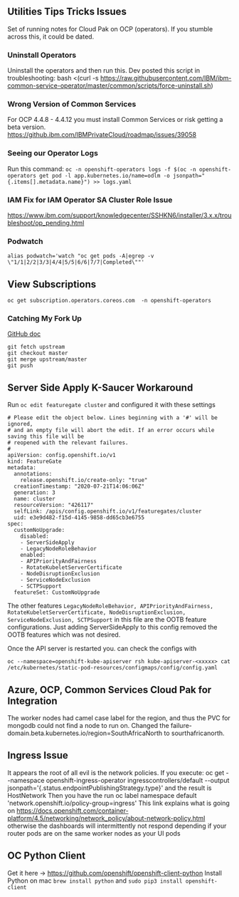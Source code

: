 ## Utilities Tips Tricks Issues 

Set of running notes for Cloud Pak on OCP (operators). If you stumble across this, it could be dated.


### Uninstall Operators

Uninstall the operators and then run this. Dev posted this script in troubleshooting:  bash <(curl -s https://raw.githubusercontent.com/IBM/ibm-common-service-operator/master/common/scripts/force-uninstall.sh)

### Wrong Version of Common Services

For OCP 4.4.8 - 4.4.12 you must install Common Services or risk getting a beta version.  https://github.ibm.com/IBMPrivateCloud/roadmap/issues/39058

### Seeing our Operator Logs

Run this command:  `oc -n openshift-operators logs -f $(oc -n openshift-operators get pod -l app.kubernetes.io/name=odlm -o jsonpath="{.items[].metadata.name}") >> logs.yaml`

### IAM Fix for IAM Operator SA Cluster Role Issue

https://www.ibm.com/support/knowledgecenter/SSHKN6/installer/3.x.x/troubleshoot/op_pending.html

### Podwatch

 `alias podwatch='watch "oc get pods -A|egrep -v \"1/1|2/2|3/3|4/4|5/5|6/6|7/7|Completed\""'`

## View Subscriptions

`oc get subscription.operators.coreos.com  -n openshift-operators`

### Catching My Fork Up

[GitHub doc](https://docs.github.com/en/github/collaborating-with-issues-and-pull-requests/syncing-a-fork)
```
git fetch upstream
git checkout master
git merge upstream/master
git push
```

## Server Side Apply K-Saucer Workaround

Run `oc edit featuregate cluster`
and configured it with these settings

```
# Please edit the object below. Lines beginning with a '#' will be ignored,
# and an empty file will abort the edit. If an error occurs while saving this file will be
# reopened with the relevant failures.
#
apiVersion: config.openshift.io/v1
kind: FeatureGate
metadata:
  annotations:
    release.openshift.io/create-only: "true"
  creationTimestamp: "2020-07-21T14:06:06Z"
  generation: 3
  name: cluster
  resourceVersion: "426117"
  selfLink: /apis/config.openshift.io/v1/featuregates/cluster
  uid: e3e9d482-f15d-4145-9858-dd65cb3e6755
spec:
  customNoUpgrade:
    disabled:
    - ServerSideApply
    - LegacyNodeRoleBehavior
    enabled:
    - APIPriorityAndFairness
    - RotateKubeletServerCertificate
    - NodeDisruptionExclusion
    - ServiceNodeExclusion
    - SCTPSupport
  featureSet: CustomNoUpgrade
```
  
The other features `LegacyNodeRoleBehavior, APIPriorityAndFairness, RotateKubeletServerCertificate, NodeDisruptionExclusion, ServiceNodeExclusion, SCTPSupport` in this file are the OOTB feature configurations. Just adding ServerSideApply to this config removed the OOTB features which was not desired.

Once the API server is restarted you. can check the configs with

```oc --namespace=openshift-kube-apiserver rsh kube-apiserver-<xxxxx> cat /etc/kubernetes/static-pod-resources/configmaps/config/config.yaml```

## Azure, OCP, Common Services Cloud Pak for Integration

The worker nodes had camel case label for the region, and thus the PVC for mongodb could not find a node to run on.  Changed the failure-domain.beta.kubernetes.io/region=SouthAfricaNorth to sourthafricanorth.

## Ingress Issue 

It appears the root of all evil is the network policies. If you execute:
oc get --namespace openshift-ingress-operator ingresscontrollers/default --output jsonpath='{.status.endpointPublishingStrategy.type}'
and the result is HostNetwork
Then you have the run
oc label namespace default 'network.openshift.io/policy-group=ingress'
 This link explains what is going on
https://docs.openshift.com/container-platform/4.5/networking/network_policy/about-network-policy.html
otherwise the dashboards will intermittently not respond depending if your router pods are on the same worker nodes as your UI pods

## OC Python Client

Get it here -> https://github.com/openshift/openshift-client-python
Install Python on mac `brew install python` and `sudo pip3 install openshift-client`
